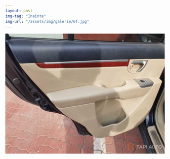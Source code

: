 ```yaml
---
layout: post
img-tag: "Inainte"
img-url: "/assets/img/galerie/6f.jpg"
---
```


![Poza](/assets/img/galerie/6f.jpg)